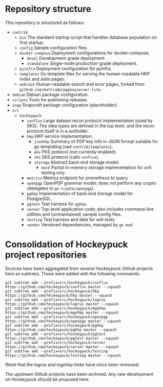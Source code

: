 # Repository structure

This repository is structured as follows:

* `contrib`
    * `bin`
        The standard startup script that handles database population on first startup.
    * `config`
        Sample configuration files.
    * `docker-compose`
        Deployment configurations for docker-compose.
        * `devel`
            Development-grade deployment.
        * `standalone`
            Single-node production-grade deployment.
    * `pyinfra`
        Deployment configuration for pyinfra.
    * `templates`
        Go template files for serving the human-readable HKP index and stats pages.
    * `webroot`
        Human-readable search and error pages, forked from `github.com/mattrude/pgpkeyserver-lite`.
* `debian`
    Debian package configuration.
* `scripts`
    Tools for publishing releases.
* `snap`
    Snapcraft package configuration (placeholder).
* `src`
    * `hockeypuck`
        * `conflux`
            Large dataset recon protocol implementation (used by SKS).
            The data types are defined in the top level, and the recon protocol itself is in a subfolder.
        * `hkp`
            HKP service implementation.
            * `jsonhkp`
                Summary of PGP key info in JSON format suitable for go templating (see `contrib/templates`).
            * `pks`
                PKS protocol (not currently enabled).
            * `sks`
                SKS protocol (calls `conflux`).
            * `storage`
                Abstract back-end storage model.
                * `mock`
                    Partial in-memory storage implementation for unit testing only.
        * `metrics`
            Metrics endpoint for prometheus to query.
        * `openpgp`
            OpenPGP grammar model; does not perform any crypto (delegates to `go-crypto/openpgp`).
        * `pghkp`
            Implementation of back-end storage model for PostgreSQL.
        * `pgtest`
            Test harness for `pghkp`.
        * `server`
            Top-level application code; also includes command-line utilities and (unmaintained) sample config files.
        * `testing`
            Test harness and data for unit tests.
        * `vendor`
            Vendored dependencies, managed by `go mod`.


# Consolidation of Hockeypuck project repositories

Sources have been aggregated from several Hockeypuck Github projects here as subtrees.
These were added with the following commands:

    git subtree add --prefix=src/hockeypuck/conflux https://github.com/hockeypuck/conflux master --squash
    git subtree add --prefix=src/hockeypuck/hkp https://github.com/hockeypuck/hkp master --squash
    git subtree add --prefix=src/hockeypuck/logrus https://github.com/hockeypuck/logrus master --squash
    git subtree add --prefix=src/hockeypuck/mgohkp https://github.com/hockeypuck/mgohkp master --squash
    git subtree add --prefix=src/hockeypuck/openpgp https://github.com/hockeypuck/openpgp master --squash
    git subtree add --prefix=src/hockeypuck/pghkp https://github.com/hockeypuck/pghkp master --squash
    git subtree add --prefix=src/hockeypuck/pgtest https://github.com/hockeypuck/pgtest master --squash
    git subtree add --prefix=src/hockeypuck/server https://github.com/hockeypuck/server master --squash
    git subtree add --prefix=src/hockeypuck/testing https://github.com/hockeypuck/testing master --squash

(Note that the logrus and mgohkp trees have since been removed)

The upstream Github projects have been archived.
Any new development on Hockeypuck should be proposed here.
